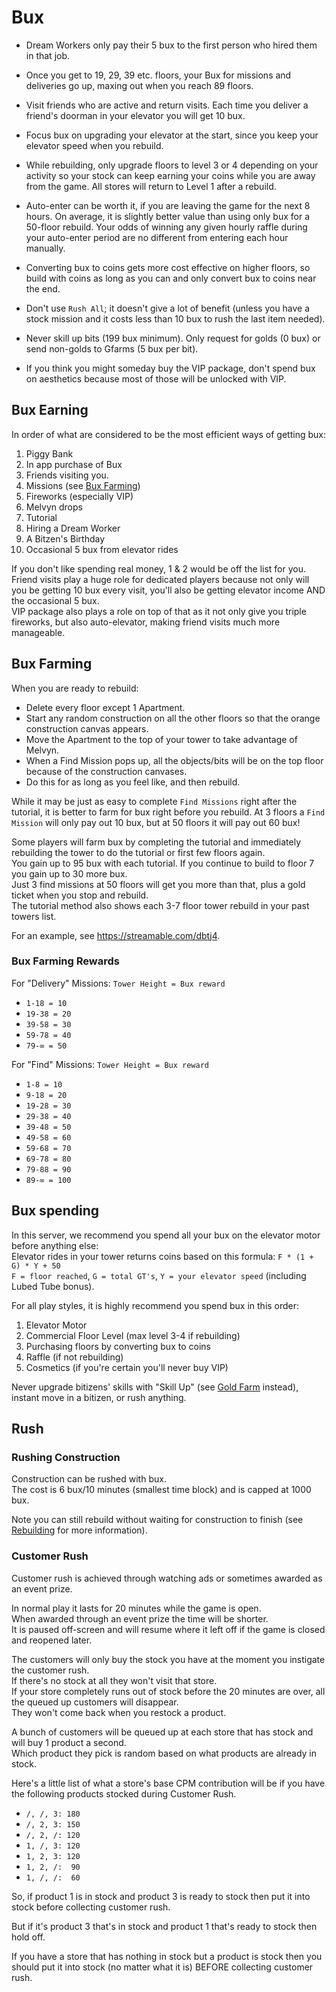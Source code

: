 # Bux

* Dream Workers only pay their 5 bux to the first person who hired them in that job.
* Once you get to 19, 29, 39 etc. floors, your Bux for missions and deliveries go up, maxing out when you reach 89 floors.
* Visit friends who are active and return visits.
Each time you deliver a friend's doorman in your elevator you will get 10 bux.

* Focus bux on upgrading your elevator at the start, since you keep your elevator speed when you rebuild.
* While rebuilding, only upgrade floors to level 3 or 4 depending on your activity so your stock can keep earning your coins while you are away from the game.
All stores will return to Level 1 after a rebuild.
* Auto-enter can be worth it, if you are leaving the game for the next 8 hours.
On average, it is slightly better value than using only bux for a 50-floor rebuild.
Your odds of winning any given hourly raffle during your auto-enter period are no different from entering each hour manually.
* Converting bux to coins gets more cost effective on higher floors, so build with coins as long as you can and only convert bux to coins near the end.
* Don't use `Rush All`; it doesn't give a lot of benefit (unless you have a stock mission and it costs less than 10 bux to rush the last item needed).
* Never skill up bits (199 bux minimum).
Only request for golds (0 bux) or send non-golds to Gfarms (5 bux per bit).
* If you think you might someday buy the VIP package, don't spend bux on aesthetics because most of those will be unlocked with VIP.

## Bux Earning

In order of what are considered to be the most efficient ways of getting bux:

1. Piggy Bank
2. In app purchase of Bux
3. Friends visiting you.
4. Missions (see [Bux Farming](TODO/bux#bux-farming))
5. Fireworks (especially VIP)
6. Melvyn drops
7. Tutorial
8. Hiring a Dream Worker
9. A Bitzen's Birthday
10. Occasional 5 bux from elevator rides

If you don't like spending real money, 1 & 2 would be off the list for you.  
Friend visits play a huge role for dedicated players because not only will you be getting 10 bux every visit, you'll also be getting elevator income AND the occasional 5 bux.  
VIP package also plays a role on top of that as it not only give you triple fireworks, but also auto-elevator, making friend visits much more manageable.

## Bux Farming

When you are ready to rebuild:

* Delete every floor except 1 Apartment.
* Start any random construction on all the other floors so that the orange construction canvas appears.
* Move the Apartment to the top of your tower to take advantage of Melvyn.
* When a Find Mission pops up, all the objects/bits will be on the top floor because of the construction canvases.
* Do this for as long as you feel like, and then rebuild.

While it may be just as easy to complete `Find Missions` right after the tutorial, it is better to farm for bux right before you rebuild.
At 3 floors a `Find Mission` will only pay out 10 bux, but at 50 floors it will pay out 60 bux!

Some players will farm bux by completing the tutorial and immediately rebuilding the tower to do the tutorial or first few floors again.  
You gain up to 95 bux with each tutorial.
If you continue to build to floor 7 you gain up to 30 more bux.  
Just 3 find missions at 50 floors will get you more than that, plus a gold ticket when you stop and rebuild.  
The tutorial method also shows each 3-7 floor tower rebuild in your past towers list.

For an example, see <https://streamable.com/dbtj4>.

### Bux Farming Rewards

For "Delivery" Missions: `Tower Height = Bux reward`

* `1-18 = 10`
* `19-38 = 20`
* `39-58 = 30`
* `59-78 = 40`
* `79-∞ = 50`

For "Find" Missions: `Tower Height = Bux reward`

* `1-8 = 10`
* `9-18 = 20`
* `19-28 = 30`
* `29-38 = 40`
* `39-48 = 50`
* `49-58 = 60`
* `59-68 = 70`
* `69-78 = 80`
* `79-88 = 90`
* `89-∞ = 100`

## Bux spending

In this server, we recommend you spend all your bux on the elevator motor before anything else:  
Elevator rides in your tower returns coins based on this formula: `F * (1 + G) * Y + 50`  
`F = floor reached`, `G = total GT's`, `Y = your elevator speed` (including Lubed Tube bonus).

For all play styles, it is highly recommend you spend bux in this order:

1. Elevator Motor
2. Commercial Floor Level (max level 3-4 if rebuilding)
3. Purchasing floors by converting bux to coins
4. Raffle (if not rebuilding)
5. Cosmetics (if you're certain you'll never buy VIP)

Never upgrade bitizens' skills with "Skill Up" (see [Gold Farm](TODO/online#gold-farm) instead), instant move in a bitizen, or rush anything.

## Rush

### Rushing Construction

Construction can be rushed with bux.  
The cost is 6 bux/10 minutes (smallest time block) and is capped at 1000 bux.

Note you can still rebuild without waiting for construction to finish (see [Rebuilding](TODO/gold-tickets#rebuilding) for more information).

### Customer Rush

Customer rush is achieved through watching ads or sometimes awarded as an event prize.

In normal play it lasts for 20 minutes while the game is open.  
When awarded through an event prize the time will be shorter.  
It is paused off-screen and will resume where it left off if the game is closed and reopened later.

The customers will only buy the stock you have at the moment you instigate the customer rush.  
If there's no stock at all they won't visit that store.  
If your store completely runs out of stock before the 20 minutes are over, all the queued up customers will disappear.  
They won't come back when you restock a product.

A bunch of customers will be queued up at each store that has stock and will buy 1 product a second.  
Which product they pick is random based on what products are already in stock.

Here's a little list of what a store's base CPM contribution will be if you have the following products stocked during Customer Rush.

* `/, /, 3: 180`
* `/, 2, 3: 150`
* `/, 2, /: 120`
* `1, /, 3: 120`
* `1, 2, 3: 120`
* `1, 2, /:  90`
* `1, /, /:  60`

So, if product 1 is in stock and product 3 is ready to stock then put it into stock before collecting customer rush.

But if it's product 3 that's in stock and product 1 that's ready to stock then hold off.

If you have a store that has nothing in stock but a product is stock then you should put it into stock (no matter what it is) BEFORE collecting customer rush.
